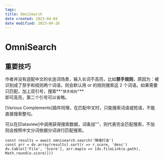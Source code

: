 ```yaml
---
tags:
title: OmniSearch
date created: 2023-04-04
date modified: 2023-04-26
---
```


# OmniSearch

## 重要技巧

作者并没有适配中文的长连词场景，输入长词不高亮，比如**禁手规则**，原因为：被识别成了禁手和规则两个词语，则会默认用 or 的规则搜索这 2 个词语。如果需要只匹配，加上双引号，搜索**`“禁手规则”`**  
即可高亮，第二个引号可以省略。

[Various Complements]插件同理，在匹配中文时，只能搜索词语或短语，不能直接搜索整句。

可以在[Dataview]中调用获得搜索数据，词条加""，则代表完全匹配搜索，不加则会按照中文分词依据分词进行匹配搜索。

```fallback
const results = await omnisearch.search('降维打击')
const arr = dv.array(results).sort(r => r.score, 'desc')
dv.table(['File', 'Score'], arr.map(o => [dv.fileLink(o.path), Math.round(o.score)]))
```
